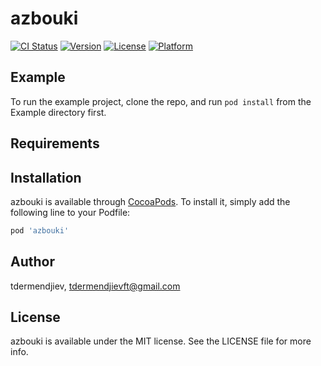 # azbouki

[![CI Status](https://img.shields.io/travis/tdermendjiev/azbouki.svg?style=flat)](https://travis-ci.org/tdermendjiev/azbouki)
[![Version](https://img.shields.io/cocoapods/v/azbouki.svg?style=flat)](https://cocoapods.org/pods/azbouki)
[![License](https://img.shields.io/cocoapods/l/azbouki.svg?style=flat)](https://cocoapods.org/pods/azbouki)
[![Platform](https://img.shields.io/cocoapods/p/azbouki.svg?style=flat)](https://cocoapods.org/pods/azbouki)

## Example

To run the example project, clone the repo, and run `pod install` from the Example directory first.

## Requirements

## Installation

azbouki is available through [CocoaPods](https://cocoapods.org). To install
it, simply add the following line to your Podfile:

```ruby
pod 'azbouki'
```

## Author

tdermendjiev, tdermendjievft@gmail.com

## License

azbouki is available under the MIT license. See the LICENSE file for more info.
